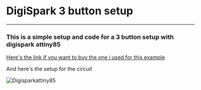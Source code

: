 # DigiSpark 3 button setup
---
### This is a simple setup and code for a 3 button setup with digispark attiny85
[Here's the link if you want to buy the one i used for this example](https://nl.aliexpress.com/item/32584084654.html?spm=a2g0s.9042311.0.0.210d4c4dVopL5Z) 

And here's the setup for the circuit

![Digisparkattiny85](https://github.com/Tiebeke/DigiSpark/blob/main/images/DigisparkAttiny85.PNG)
